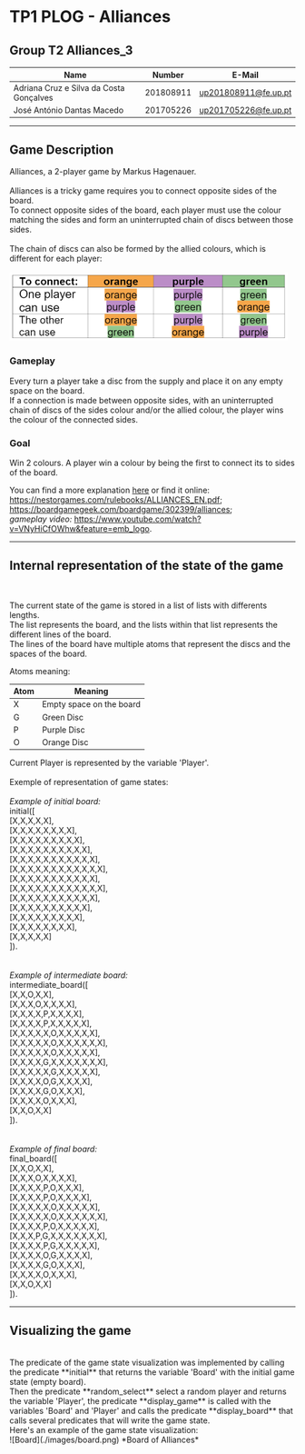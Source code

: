 # TP1 PLOG - Alliances

## Group T2 Alliances_3

| Name                                      | Number    | E-Mail               |
| ----------------------------------------- | --------- | -------------------- |
| Adriana Cruz e Silva da Costa Gonçalves   | 201808911 | up201808911@fe.up.pt |
| José António Dantas Macedo                | 201705226 | up201705226@fe.up.pt |

---

## Game Description
Alliances, a 2-player game by Markus Hagenauer.
<br>
<br>
Alliances is a tricky game requires you to connect opposite sides of
the board.
<br>
To connect opposite sides of the board, 
each player must use the colour matching the sides and form an
uninterrupted chain of discs between those sides.
<br> <br>
The chain of discs can also be formed by the allied colours, which is different for each player:
<br> <br>
![](./images/allied_colours.png)


### Gameplay
Every turn a player take a disc from the supply and place it on any empty space on the board. <br>
If a connection is made between opposite sides,
with an uninterrupted chain of discs of the sides colour and/or the allied colour,
the player wins the colour of the connected sides.

### Goal
Win 2 colours. A player win a colour by being the first to connect its to sides of the board.

You can find a more explanation
[here](./pdf/ALLIANCES_EN.pdf)
or find it online: 
<br>
https://nestorgames.com/rulebooks/ALLIANCES_EN.pdf;
<br>
https://boardgamegeek.com/boardgame/302399/alliances;
<br>
*gameplay video:*
https://www.youtube.com/watch?v=VNyHiCfOWhw&feature=emb_logo.

----
## Internal representation of the state of the game
<br>

The current state of the game is stored in a list of lists with differents lengths. <br>
The list represents the board, and the lists within that list represents the different lines of the board. <br>
The lines of the board have multiple atoms that represent the discs and the spaces of the board. <br>

Atoms meaning:

| Atom | Meaning                         |
| ---- | ------------------------------- |
|  X   | Empty space on the board        |
|  G   | Green Disc                      |
|  P   | Purple Disc                     |
|  O   | Orange Disc                     |

Current Player is represented by the variable 'Player'.
<br><br>
Exemple of representation of game states:
<br>
<br>
*Example of initial board:*<br>
initial([<br>
    [X,X,X,X,X],<br>
    [X,X,X,X,X,X,X,X],<br>
    [X,X,X,X,X,X,X,X,X],<br>
    [X,X,X,X,X,X,X,X,X,X],<br>
    [X,X,X,X,X,X,X,X,X,X,X],<br>
    [X,X,X,X,X,X,X,X,X,X,X,X],<br>
    [X,X,X,X,X,X,X,X,X,X,X],<br>
    [X,X,X,X,X,X,X,X,X,X,X,X],<br>
    [X,X,X,X,X,X,X,X,X,X,X],<br>
    [X,X,X,X,X,X,X,X,X,X],<br>
    [X,X,X,X,X,X,X,X,X],<br>
    [X,X,X,X,X,X,X,X],<br>
    [X,X,X,X,X]<br>
]).<br>
<br> <br>
*Example of intermediate board:*<br>
intermediate_board([<br>
    [X,X,O,X,X],<br>
    [X,X,X,O,X,X,X,X],<br>
    [X,X,X,X,P,X,X,X,X],<br>
    [X,X,X,X,P,X,X,X,X,X],<br>
    [X,X,X,X,X,O,X,X,X,X,X],<br>
    [X,X,X,X,X,O,X,X,X,X,X,X],<br>
    [X,X,X,X,X,O,X,X,X,X,X],<br>
    [X,X,X,X,G,X,X,X,X,X,X,X],<br>
    [X,X,X,X,X,G,X,X,X,X,X],<br>
    [X,X,X,X,O,G,X,X,X,X],<br>
    [X,X,X,X,G,O,X,X,X],<br>
    [X,X,X,X,O,X,X,X],<br>
    [X,X,O,X,X]<br>
]).<br>
<br> <br>
*Example of final board:*<br>
final_board([<br>
    [X,X,O,X,X],<br>
    [X,X,X,O,X,X,X,X],<br>
    [X,X,X,X,P,O,X,X,X],<br>
    [X,X,X,X,P,O,X,X,X,X],<br>
    [X,X,X,X,X,O,X,X,X,X,X],<br>
    [X,X,X,X,X,O,X,X,X,X,X,X],<br>
    [X,X,X,X,P,O,X,X,X,X,X],<br>
    [X,X,X,P,G,X,X,X,X,X,X,X],<br>
    [X,X,X,X,P,G,X,X,X,X,X],<br>
    [X,X,X,X,O,G,X,X,X,X],<br>
    [X,X,X,X,G,O,X,X,X],<br>
    [X,X,X,X,O,X,X,X],<br>
    [X,X,O,X,X]<br>
]).<br>

-----
## Visualizing the game
<br>
The predicate of the game state visualization was implemented by calling the predicate **initial** that returns the variable 'Board' with the initial game state (empty board).<br>
Then the predicate **random_select** select a random player and returns the variable 'Player',
the predicate **display_game** is called with the variables 'Board' and 'Player' and calls the predicate **display_board** that calls several predicates that will write the game state. <br>
Here's an example of the game state visualization:
<br>
![Board](./images/board.png)
*Board of Alliances*
